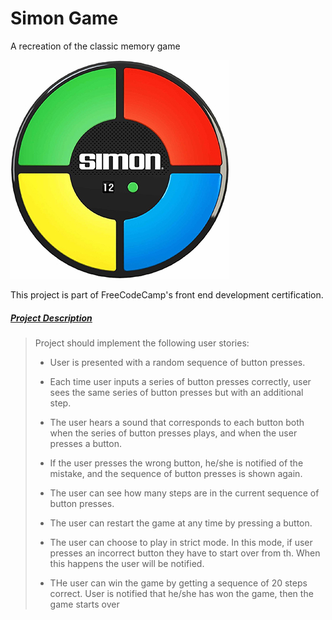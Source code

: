 Simon Game
==========
A recreation of the classic memory game

![screenshot](screenshot.jpg)

This project is part of FreeCodeCamp's front end development certification.


##### [Project Description](https://www.freecodecamp.org/challenges/build-a-simon-game)

> Project should implement the following user stories:
> - User is presented with a random sequence of button presses.
>
> -  Each time user inputs a series of button presses correctly, user sees the same series of button presses but with an additional step.
> -  The user hears a sound that corresponds to each button both when the series of button presses plays, and when the user presses a button.
> -  If the user presses the wrong button, he/she is notified of the mistake, and the sequence of button presses is shown again.
> -  The user can see how many steps are in the current sequence of button presses.
> -  The user can restart the game at any time by pressing a button.
> -  The user can choose to play in strict mode. In this mode, if user presses an incorrect button they have to start over from th. When this happens the user will be notified.
> -  THe user can win the game by getting a sequence of 20 steps correct. User is notified that he/she has won the game, then the game starts over
